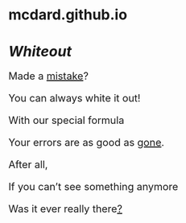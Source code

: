 # mcdard.github.io
<!DOCTYPE html>
<html>
<title>Whiteout</title>
<body>

<h1><i>Whiteout</i></h1>

<p><p style="font-size:20px">Made a <a href="redacted.html">mistake</a>?</p>
<p><p style="font-size:20px">You can always white it out!</p>
<p><p style="font-size:20px">With our special formula</p>
<p><p style="font-size:20px">Your errors are as good as <a href="weatherreport.html">gone</a>.</p>
<p><p style="font-size:20px">After all,</p>
<p><p style="font-size:20px">If you can’t see something anymore</p>
<p><p style="font-size:20px">Was it ever really there<a href="questions.html">?</a></p>

</body>
</html>
